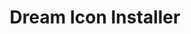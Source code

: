 ---
published: false
layout: app
category: app
title: Dream Icon Installer
title_obvious: true
generic: Installer
description: 
license: GPL v3

authors: 
  - name: George Sofianos
    url: "https://plus.google.com/113503999148667020901"

links:
  - type: GitHub
    url: DreamDevel
  - type: Google+
    url: +Dreamdevel
---